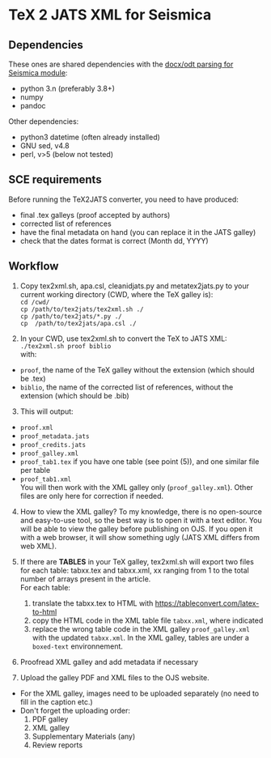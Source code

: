 # TeX 2 JATS XML for Seismica


## Dependencies
These ones are shared dependencies with the [docx/odt parsing for Seismica module](https://github.com/WeAreSeismica/seismica-sce):
- python 3.n (preferably 3.8+)
- numpy
- pandoc

Other dependencies:
- python3 datetime (often already installed)
- GNU sed, v4.8
- perl, v>5 (below not tested)


## SCE requirements
Before running the TeX2JATS converter, you need to have produced:
- final .tex galleys (proof accepted by authors)
- corrected list of references
- have the final metadata on hand (you can replace it in the JATS galley)
- check that the dates format is correct (Month dd, YYYY)


## Workflow
1) Copy tex2xml.sh, apa.csl, cleanidjats.py and metatex2jats.py to your current working directory (CWD, where the TeX galley is):  
`cd /cwd/`  
`cp /path/to/tex2jats/tex2xml.sh ./`  
`cp /path/to/tex2jats/*.py ./`  
`cp  /path/to/tex2jats/apa.csl ./`  

2) In your CWD, use tex2xml.sh to convert the TeX to JATS XML:
`./tex2xml.sh proof biblio`  
with:  
- `proof`, the name of the TeX galley without the extension (which should be .tex)
- `biblio`, the name of the corrected list of references, without the extension (which should be .bib)

3) This will output:
- `proof.xml`  
- `proof_metadata.jats`  
- `proof_credits.jats`
- `proof_galley.xml`
- `proof_tab1.tex` if you have one table (see point (5)), and one similar file per table
- `proof_tab1.xml`  
You will then work with the XML galley only (`proof_galley.xml`). Other files are only here for correction if needed.

4) How to view the XML galley? To my knowledge, there is no open-source and easy-to-use tool, so the best way is to open it with a text editor. You will be able to view the galley before publishing on OJS. If you open it with a web browser, it will show something ugly (JATS XML differs from web XML).

5) If there are **TABLES** in your TeX galley, tex2xml.sh will export two files for each table: tabxx.tex and tabxx.xml, xx ranging from 1 to the total number of arrays present in the article.  
For each table:  
    1) translate the tabxx.tex to HTML with https://tableconvert.com/latex-to-html
    2) copy the HTML code  in the XML table file `tabxx.xml`, where indicated
    3)  replace the wrong table code in the XML galley `proof_galley.xml` with the updated `tabxx.xml`. In the XML galley, tables are under a `boxed-text` environnement.

6) Proofread XML galley and add metadata if necessary

7) Upload the galley PDF and XML files to the OJS website. 
- For the XML galley, images need to be uploaded separately (no need to fill in the caption etc.)
- Don't forget the uploading order:
    1) PDF galley
    2) XML galley
    3) Supplementary Materials (any)
    4) Review reports


